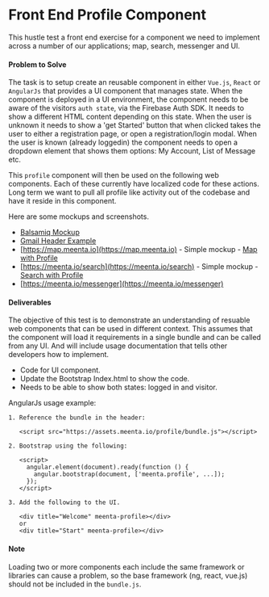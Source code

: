 # Front End Profile Component
This hustle test a front end exercise for a component we need to implement across
a number of our applications; map, search, messenger and UI.

#### Problem to Solve
The task is to setup create an reusable component in either `Vue.js`, `React` or
`AngularJs` that provides a UI component that manages state. When the component
is deployed in a UI environment, the component needs to be aware of the visitors
`auth state`, via the Firebase Auth SDK. It needs to show a different HTML content
depending on this state. When the user is unknown it needs to show a 'get Started'
button that when clicked takes the user to either a registration page, or open
a registration/login modal. When the user is known (already loggedin) the component
needs to open a dropdown element that shows them options: My Account, List of Message
etc.

This `profile` component will then be used on the following web components. Each of
these currently have localized code for these actions. Long term we want to pull
all profile like activity out of the codebase and have it reside in this component.

Here are some mockups and screenshots.

- [Balsamiq Mockup](/assets/General-Mockup.png)
- [Gmail Header Example](/assets/Google-Profile.png)
- [https://map.meenta.io](https://map.meenta.io) - Simple mockup - [Map with Profile](/assets/Map-Profile-Example.png)
- [https://meenta.io/search](https://meenta.io/search) - Simple mockup - [Search with Profile](/assets/Search-Profile-Example.png)
- [https://meenta.io/messenger](https://meenta.io/messenger)


#### Deliverables
The objective of this test is to demonstrate an understanding of resuable web
components that can be used in different context. This assumes that the component
will load it requirements in a single bundle and can be called from any UI. And
will include usage documentation that tells other developers how to implement.

- Code for UI component.
- Update the Bootstrap Index.html to show the code.
- Needs to be able to show both states: logged in and visitor.

AngularJs usage example:

    1. Reference the bundle in the header:

       <script src="https://assets.meenta.io/profile/bundle.js"></script>

    2. Bootstrap using the following:

       <script>
         angular.element(document).ready(function () {
           angular.bootstrap(document, ['meenta.profile', ...]);
         });
       </script>

    3. Add the following to the UI.

       <div title="Welcome" meenta-profile></div>
       or
       <div title="Start" meenta-profile></div>

#### Note
Loading two or more components each include the same framework or libraries can
cause a problem, so the base framework (ng, react, vue.js) should not be included
in the `bundle.js`.
